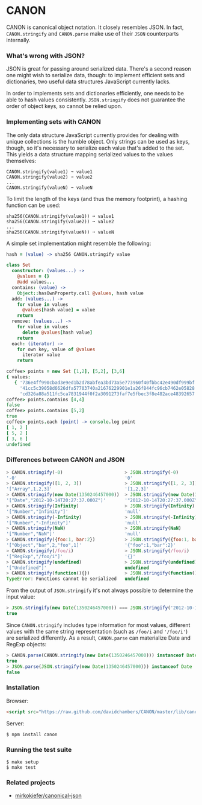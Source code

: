 # CANON

CANON is canonical object notation. It closely resembles JSON. In fact,
`CANON.stringify` and `CANON.parse` make use of their `JSON` counterparts
internally.

### What's wrong with JSON?

JSON is great for passing around serialized data. There's a second reason
one might wish to serialize data, though: to implement efficient sets and
dictionaries, two useful data structures JavaScript currently lacks.

In order to implements sets and dictionaries efficiently, one needs to be
able to hash values consistently. `JSON.stringify` does not guarantee the
order of object keys, so cannot be relied upon.

### Implementing sets with CANON

The only data structure JavaScript currently provides for dealing with unique
collections is the humble object. Only strings can be used as keys, though, so
it's necessary to serialize each value that's added to the set. This yields a
data structure mapping serialized values to the values themselves:

```text
CANON.stringify(value1) ➞ value1
CANON.stringify(value2) ➞ value2
...
CANON.stringify(valueN) ➞ valueN
```

To limit the length of the keys (and thus the memory footprint), a hashing
function can be used:

```text
sha256(CANON.stringify(value1)) ➞ value1
sha256(CANON.stringify(value2)) ➞ value2
...
sha256(CANON.stringify(valueN)) ➞ valueN
```

A simple set implementation might resemble the following:

```coffeescript
hash = (value) -> sha256 CANON.stringify value

class Set
  constructor: (values...) ->
    @values = {}
    @add values...
  contains: (value) ->
    Object::hasOwnProperty.call @values, hash value
  add: (values...) ->
    for value in values
      @values[hash value] = value
    return
  remove: (values...) ->
    for value in values
      delete @values[hash value]
    return
  each: (iterator) ->
    for own key, value of @values
      iterator value
    return
```

```coffeescript
coffee> points = new Set [1,2], [5,2], [3,6]
{ values:
   { '736e4ff990cbad3e9ed1b2d78abfea3bd73a5e773960f40fbbc42e490df999bf': [ 1, 2 ],
     '41cc5c39058d6626dfa57703740a21676229901e1a26f844fc96cb7462e05828': [ 5, 2 ],
     'cd326a88a511fc5ca7831944f0f2a3091273faf7e5fbec3f8e482ace48392657': [ 3, 6 ] } }
coffee> points.contains [4,4]
false
coffee> points.contains [5,2]
true
coffee> points.each (point) -> console.log point
[ 1, 2 ]
[ 5, 2 ]
[ 3, 6 ]
undefined
```

### Differences between CANON and JSON

```javascript
> CANON.stringify(-0)                       > JSON.stringify(-0)
'-0'                                        '0'
> CANON.stringify([1, 2, 3])                > JSON.stringify([1, 2, 3])
'["Array",1,2,3]'                           '[1,2,3]'
> CANON.stringify(new Date(1350246457000))  > JSON.stringify(new Date(1350246457000))
'["Date","2012-10-14T20:27:37.000Z"]'       '"2012-10-14T20:27:37.000Z"'
> CANON.stringify(Infinity)                 > JSON.stringify(Infinity)
'["Number","Infinity"]'                     'null'
> CANON.stringify(-Infinity)                > JSON.stringify(-Infinity)
'["Number","-Infinity"]'                    'null'
> CANON.stringify(NaN)                      > JSON.stringify(NaN)
'["Number","NaN"]'                          'null'
> CANON.stringify({foo:1, bar:2})           > JSON.stringify({foo:1, bar:2})
'["Object","bar",2,"foo",1]'                '{"foo":1,"bar":2}'
> CANON.stringify(/foo/i)                   > JSON.stringify(/foo/i)
'["RegExp","/foo/i"]'                       '{}'
> CANON.stringify(undefined)                > JSON.stringify(undefined)
'["Undefined"]'                             undefined
> CANON.stringify(function(){})             > JSON.stringify(function(){})
TypeError: Functions cannot be serialized   undefined
```

From the output of `JSON.stringify` it's not always possible to determine the
input value:

```javascript
> JSON.stringify(new Date(1350246457000)) === JSON.stringify('2012-10-14T20:27:37.000Z')
true
```

Since `CANON.stringify` includes type information for most values, different
values with the same string representation (such as `/foo/i` and `'/foo/i'`)
are serialized differently. As a result, `CANON.parse` can materialize Date
and RegExp objects:

```javascript
> CANON.parse(CANON.stringify(new Date(1350246457000))) instanceof Date
true
> JSON.parse(JSON.stringify(new Date(1350246457000))) instanceof Date
false
```

### Installation

Browser:

```html
<script src="https://raw.github.com/davidchambers/CANON/master/lib/canon.js"></script>
```

Server:

```text
$ npm install canon
```

### Running the test suite

```text
$ make setup
$ make test
```

### Related projects

  - [mirkokiefer/canonical-json](https://github.com/mirkokiefer/canonical-json)
